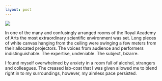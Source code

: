 ```yaml
---
layout: post
---
```

<img src="{{ site.baseurl }}/images/RA.jpg" class="fit image">

In one of the many and confusingly arranged rooms of the Royal Academy of Arts the most extraordinary scientific environment was set. Long pieces of white canvas hanging from the ceiling were swinging a few meters from their allocated projectors. The voices from audience and performers indistinguishable. The expertise, undeniable. The subject, bizarre.

I found myself overwhelmed by anxiety in a room full of alcohol, strangers and colleagues. The creased lab-coat that I was given allowed me to blend right in to my surroundings, however, my aimless pace persisted. 
